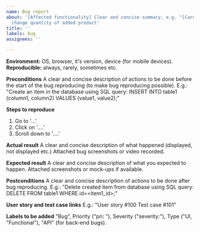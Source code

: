 ```yaml
---
name: Bug report
about: '[Affected functionality] Clear and concise summary, e.g. "[Card] User cannot
  change quantity of added product'
title: ''
labels: bug
assignees: ''

---
```


**Environment:** OS, browser, it's version, device (for mobile devices).
**Reproducible:** always, rarely, sometimes etc.

**Preconditions**
A clear and concise description of actions to be done before the start of the bug reproducing (to make bug reproducing possible). E.g.:
"Create an item in the database using SQL query:
INSERT INTO table1 (column1, column2)
VALUES (value1, value2);"

**Steps to reproduce**
1. Go to '...'
2. Click on '....'
3. Scroll down to '....'

**Actual result**
A clear and concise description of what happened (displayed, not displayed etc.)
Attached bug screenshots or video recorded.

**Expected result**
A clear and concise description of what you expected to happen.
Attached screenshots or mock-ups if available.

**Postconditions**
A clear and concise description of actions to be done after bug reproducing. E.g.:
"Delete created item from database using SQL query:
DELETE FROM table1
WHERE id=<item1_id>;"

**User story and test case links**
E.g.: "User story #100
Test case #101"

**Labels to be added**
"Bug", Priority ("pri: "), Severity ("severity:"), Type ("UI, "Functional"), "API" (for back-end bugs).
